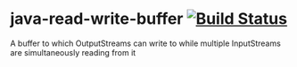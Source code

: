 # java-read-write-buffer [![Build Status](https://travis-ci.org/rchodava/java-read-write-buffer.svg?branch=master)](https://travis-ci.org/rchodava/java-read-write-buffer)
A buffer to which OutputStreams can write to while multiple InputStreams are simultaneously reading from it
